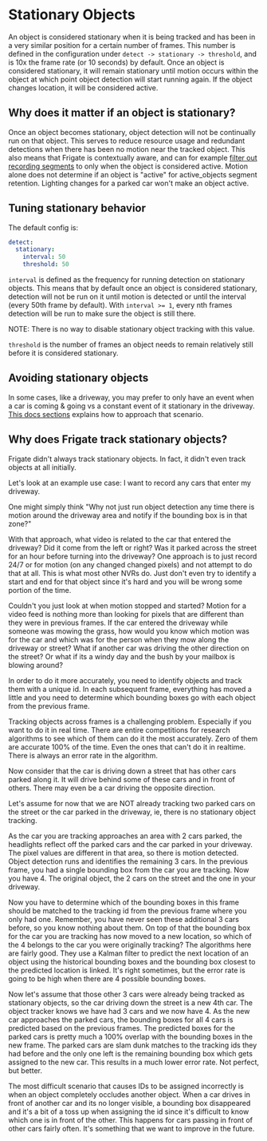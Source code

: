 # Stationary Objects

An object is considered stationary when it is being tracked and has been in a very similar position for a certain number of frames. This number is defined in the configuration under `detect -> stationary -> threshold`, and is 10x the frame rate (or 10 seconds) by default. Once an object is considered stationary, it will remain stationary until motion occurs within the object at which point object detection will start running again. If the object changes location, it will be considered active.

## Why does it matter if an object is stationary?

Once an object becomes stationary, object detection will not be continually run on that object. This serves to reduce resource usage and redundant detections when there has been no motion near the tracked object. This also means that Frigate is contextually aware, and can for example [filter out recording segments](record.md#what-do-the-different-retain-modes-mean) to only when the object is considered active. Motion alone does not determine if an object is "active" for active_objects segment retention. Lighting changes for a parked car won't make an object active.

## Tuning stationary behavior

The default config is:

```yaml
detect:
  stationary:
    interval: 50
    threshold: 50
```

`interval` is defined as the frequency for running detection on stationary objects. This means that by default once an object is considered stationary, detection will not be run on it until motion is detected or until the interval (every 50th frame by default). With `interval >= 1`, every nth frames detection will be run to make sure the object is still there.

NOTE: There is no way to disable stationary object tracking with this value.

`threshold` is the number of frames an object needs to remain relatively still before it is considered stationary.

## Avoiding stationary objects

In some cases, like a driveway, you may prefer to only have an event when a car is coming & going vs a constant event of it stationary in the driveway. [This docs sections](../guides/stationary_objects.md) explains how to approach that scenario.

## Why does Frigate track stationary objects?

Frigate didn't always track stationary objects. In fact, it didn't even track objects at all initially.

Let's look at an example use case: I want to record any cars that enter my driveway.

One might simply think "Why not just run object detection any time there is motion around the driveway area and notify if the bounding box is in that zone?"

With that approach, what video is related to the car that entered the driveway? Did it come from the left or right? Was it parked across the street for an hour before turning into the driveway? One approach is to just record 24/7 or for motion (on any changed changed pixels) and not attempt to do that at all. This is what most other NVRs do. Just don't even try to identify a start and end for that object since it's hard and you will be wrong some portion of the time.

Couldn't you just look at when motion stopped and started? Motion for a video feed is nothing more than looking for pixels that are different than they were in previous frames. If the car entered the driveway while someone was mowing the grass, how would you know which motion was for the car and which was for the person when they mow along the driveway or street? What if another car was driving the other direction on the street? Or what if its a windy day and the bush by your mailbox is blowing around?

In order to do it more accurately, you need to identify objects and track them with a unique id. In each subsequent frame, everything has moved a little and you need to determine which bounding boxes go with each object from the previous frame.

Tracking objects across frames is a challenging problem. Especially if you want to do it in real time. There are entire competitions for research algorithms to see which of them can do it the most accurately. Zero of them are accurate 100% of the time. Even the ones that can't do it in realtime. There is always an error rate in the algorithm.

Now consider that the car is driving down a street that has other cars parked along it. It will drive behind some of these cars and in front of others. There may even be a car driving the opposite direction.

Let's assume for now that we are NOT already tracking two parked cars on the street or the car parked in the driveway, ie, there is no stationary object tracking.

As the car you are tracking approaches an area with 2 cars parked, the headlights reflect off the parked cars and the car parked in your driveway. The pixel values are different in that area, so there is motion detected. Object detection runs and identifies the remaining 3 cars. In the previous frame, you had a single bounding box from the car you are tracking. Now you have 4. The original object, the 2 cars on the street and the one in your driveway.

Now you have to determine which of the bounding boxes in this frame should be matched to the tracking id from the previous frame where you only had one. Remember, you have never seen these additional 3 cars before, so you know nothing about them. On top of that the bounding box for the car you are tracking has now moved to a new location, so which of the 4 belongs to the car you were originally tracking? The algorithms here are fairly good. They use a Kalman filter to predict the next location of an object using the historical bounding boxes and the bounding box closest to the predicted location is linked. It's right sometimes, but the error rate is going to be high when there are 4 possible bounding boxes.

Now let's assume that those other 3 cars were already being tracked as stationary objects, so the car driving down the street is a new 4th car. The object tracker knows we have had 3 cars and we now have 4. As the new car approaches the parked cars, the bounding boxes for all 4 cars is predicted based on the previous frames. The predicted boxes for the parked cars is pretty much a 100% overlap with the bounding boxes in the new frame. The parked cars are slam dunk matches to the tracking ids they had before and the only one left is the remaining bounding box which gets assigned to the new car. This results in a much lower error rate. Not perfect, but better.

The most difficult scenario that causes IDs to be assigned incorrectly is when an object completely occludes another object. When a car drives in front of another car and its no longer visible, a bounding box disappeared and it's a bit of a toss up when assigning the id since it's difficult to know which one is in front of the other. This happens for cars passing in front of other cars fairly often. It's something that we want to improve in the future.
